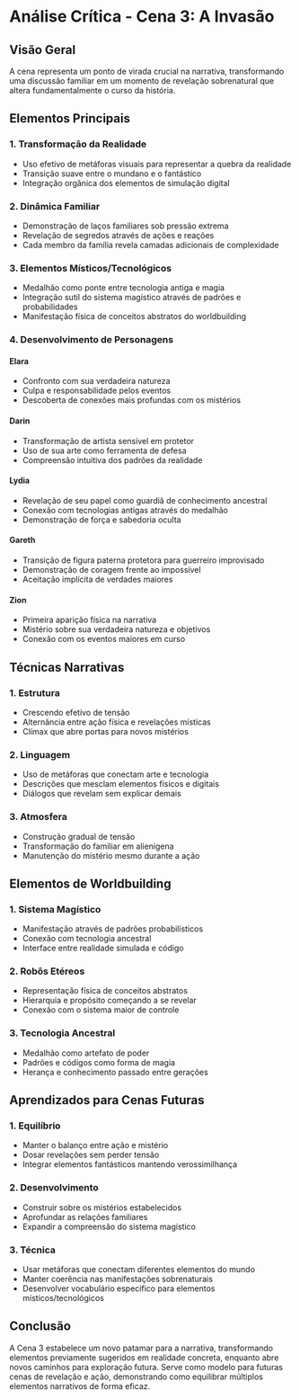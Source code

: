 # Análise Crítica - Cena 3: A Invasão

## Visão Geral
A cena representa um ponto de virada crucial na narrativa, transformando uma discussão familiar em um momento de revelação sobrenatural que altera fundamentalmente o curso da história.

## Elementos Principais

### 1. Transformação da Realidade
- Uso efetivo de metáforas visuais para representar a quebra da realidade
- Transição suave entre o mundano e o fantástico
- Integração orgânica dos elementos de simulação digital

### 2. Dinâmica Familiar
- Demonstração de laços familiares sob pressão extrema
- Revelação de segredos através de ações e reações
- Cada membro da família revela camadas adicionais de complexidade

### 3. Elementos Místicos/Tecnológicos
- Medalhão como ponte entre tecnologia antiga e magia
- Integração sutil do sistema magístico através de padrões e probabilidades
- Manifestação física de conceitos abstratos do worldbuilding

### 4. Desenvolvimento de Personagens

#### Elara
- Confronto com sua verdadeira natureza
- Culpa e responsabilidade pelos eventos
- Descoberta de conexões mais profundas com os mistérios

#### Darin
- Transformação de artista sensível em protetor
- Uso de sua arte como ferramenta de defesa
- Compreensão intuitiva dos padrões da realidade

#### Lydia
- Revelação de seu papel como guardiã de conhecimento ancestral
- Conexão com tecnologias antigas através do medalhão
- Demonstração de força e sabedoria oculta

#### Gareth
- Transição de figura paterna protetora para guerreiro improvisado
- Demonstração de coragem frente ao impossível
- Aceitação implícita de verdades maiores

#### Zion
- Primeira aparição física na narrativa
- Mistério sobre sua verdadeira natureza e objetivos
- Conexão com os eventos maiores em curso

## Técnicas Narrativas

### 1. Estrutura
- Crescendo efetivo de tensão
- Alternância entre ação física e revelações místicas
- Clímax que abre portas para novos mistérios

### 2. Linguagem
- Uso de metáforas que conectam arte e tecnologia
- Descrições que mesclam elementos físicos e digitais
- Diálogos que revelam sem explicar demais

### 3. Atmosfera
- Construção gradual de tensão
- Transformação do familiar em alienígena
- Manutenção do mistério mesmo durante a ação

## Elementos de Worldbuilding

### 1. Sistema Magístico
- Manifestação através de padrões probabilísticos
- Conexão com tecnologia ancestral
- Interface entre realidade simulada e código

### 2. Robôs Etéreos
- Representação física de conceitos abstratos
- Hierarquia e propósito começando a se revelar
- Conexão com o sistema maior de controle

### 3. Tecnologia Ancestral
- Medalhão como artefato de poder
- Padrões e códigos como forma de magia
- Herança e conhecimento passado entre gerações

## Aprendizados para Cenas Futuras

### 1. Equilíbrio
- Manter o balanço entre ação e mistério
- Dosar revelações sem perder tensão
- Integrar elementos fantásticos mantendo verossimilhança

### 2. Desenvolvimento
- Construir sobre os mistérios estabelecidos
- Aprofundar as relações familiares
- Expandir a compreensão do sistema magístico

### 3. Técnica
- Usar metáforas que conectam diferentes elementos do mundo
- Manter coerência nas manifestações sobrenaturais
- Desenvolver vocabulário específico para elementos místicos/tecnológicos

## Conclusão
A Cena 3 estabelece um novo patamar para a narrativa, transformando elementos previamente sugeridos em realidade concreta, enquanto abre novos caminhos para exploração futura. Serve como modelo para futuras cenas de revelação e ação, demonstrando como equilibrar múltiplos elementos narrativos de forma eficaz.